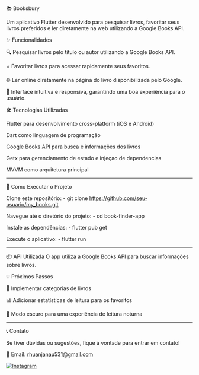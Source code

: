 📚 Booksbury

Um aplicativo Flutter desenvolvido para pesquisar livros, favoritar seus livros preferidos e ler diretamente na web utilizando a Google Books API.

✨ Funcionalidades

🔍 Pesquisar livros pelo título ou autor utilizando a Google Books API.

⭐ Favoritar livros para acessar rapidamente seus favoritos.

🌐 Ler online diretamente na página do livro disponibilizada pelo Google.

📱 Interface intuitiva e responsiva, garantindo uma boa experiência para o usuário.

🛠️ Tecnologias Utilizadas

Flutter para desenvolvimento cross-platform (iOS e Android)

Dart como linguagem de programação

Google Books API para busca e informações dos livros

Getx para gerenciamento de estado e injeçao de dependencias

MVVM como arquitetura principal

_____________________________________________________________________________________________________________________

🚀 Como Executar o Projeto

Clone este repositório: - 
git clone https://github.com/seu-usuario/my_books.git

Navegue até o diretório do projeto: - 
cd book-finder-app

Instale as dependências: - 
flutter pub get

Execute o aplicativo: - 
flutter run

_____________________________________________________________________________________________________________________

📦 API Utilizada
O app utiliza a Google Books API para buscar informações sobre livros.


💡 Próximos Passos

🔖 Implementar categorias de livros

📊 Adicionar estatísticas de leitura para os favoritos

🌙 Modo escuro para uma experiência de leitura noturna

_____________________________________________________________________________________________________________________

📞 Contato

Se tiver dúvidas ou sugestões, fique à vontade para entrar em contato!

📧 Email: rhuanjanau531@gmail.com

[![Instagram](https://img.shields.io/badge/Instagram-%23E4405F.svg?style=for-the-badge&logo=Instagram&logoColor=white)](https://instagram.com/ruan.janau)
